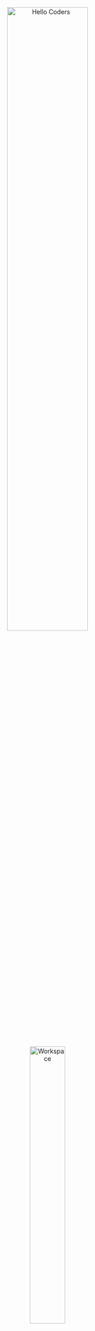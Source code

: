 <div align="center" width="50">

<img src="https://github.com/SP-XD/SP-XD/blob/main/images/hellocoders_rounded.gif?raw=true" alt="Hello Coders" width="60%"/> <br>
<img src="https://github.com/SP-XD/SP-XD/blob/main/images/dev-working_rounded.gif?raw=true" alt="Workspace" width="40%"/><br> 

<h1>💻 <strong>عمر سامح | Omar Sameh</strong> 💻</h1>

<p>
مطور مهتم بـ <strong>Python</strong> و<strong>C++</strong> و<strong>JavaScript</strong> و<strong>HTML</strong>و</strong>CSS</strong> 💡<br>
بيستخدم <strong>Visual Studio Code</strong> كبيئة التطوير المفضلة ✨
</p>

<details>
<summary><strong>🎧 حالياً ببرمج وأنا سامع صوت النسر الدهبي:</strong></summary>
<br>
<a href="https://open.spotify.com/" target="_blank">
  <img src="https://spotify-readme.sp-xd.vercel.app/api/spotify" alt="Spotify Now Playing"/>
</a>
</details>

![Profile Views](https://komarev.com/ghpvc/?username=OmarSameh&style=flat&color=blue&label=PROFILE+VIEWS)
![Hits](https://hits.seeyoufarm.com/api/count/incr/badge.svg?url=https://github.com/OmarSameh&count_bg=%2300C896&title_bg=%23555555&icon=github.svg&icon_color=%23E7E7E7&title=HITS&edge_flat=false)
[![telegram badge](https://img.shields.io/badge/Omar_Sameh-grey?style=flat&logo=telegram)](https://t.me/omar_sam7)

</div>

<hr>

## 🚀 الأدوات اللي بستخدمها | Tools I Use

![Python](https://img.shields.io/badge/Python-FFD43B?style=flat&logo=python&logoColor=darkgreen)
![C++](https://img.shields.io/badge/C%2B%2B-00599C?style=flat&logo=c%2B%2B&logoColor=white)
![JavaScript](https://img.shields.io/badge/JavaScript-F7DF1E?style=flat&logo=javascript&logoColor=black)
![HTML5](https://img.shields.io/badge/HTML5-E34F26?style=flat&logo=html5&logoColor=white)
![CSS3](https://img.shields.io/badge/CSS3-1572B6?style=flat&logo=css3&logoColor=white)
![Visual Studio Code](https://img.shields.io/badge/Visual_Studio_Code-0078D4?style=flat&logo=visual-studio-code&logoColor=white)
![Git](https://img.shields.io/badge/GIT-E44C30?style=flat&logo=git&logoColor=white)
![Figma](https://img.shields.io/badge/Figma-F24E1E?style=flat&logo=figma&logoColor=white)
![Canva](https://img.shields.io/badge/Canva-00C4CC?style=flat&logo=canva&logoColor=white)
![GIMP](https://img.shields.io/badge/GIMP-5C5543?style=flat&logo=gimp&logoColor=white)

```cpp
// Tools I use - by Omar Sameh
class AboutMe {
  const char* favoriteIDE = "Visual Studio Code";
  const char* languages[] = { "Python", "C++", "JavaScript", "HTML", "CSS" };
  const char* designTools[] = { "Canva", "GIMP", "Figma" };
  const char* quote = "الكود النضيف مش مجرد كتابة — ده أسلوب حياة 💡";
};
